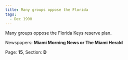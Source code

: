 ```yaml
---  
title: Many groups oppose the Florida  
tags:  
  - Dec 1990  
---  
```

  
Many groups oppose the Florida Keys reserve plan.  
  
Newspapers: **Miami Morning News or The Miami Herald**  
  
Page: **15**, Section: **D** 
